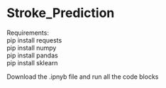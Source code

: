 # Stroke_Prediction

Requirements: <br>
pip install requests <br>
pip install numpy <br>
pip install pandas <br>
pip install sklearn <br>

Download the .ipnyb file and run all the code blocks
